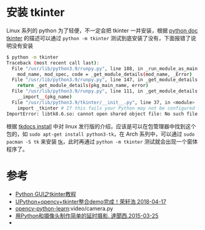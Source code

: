 
#

# 安装 tkinter

Linux 系列的 python 为了轻便，不一定会把 tkinter 一并安装，根据 [python doc tkinter](https://docs.python.org/3/library/tkinter.html) 的描述可以通过 `python -m tkinter` 测试到底安装了没有，下面报错了说明没有安装

```bash
$ python -m tkinter
Traceback (most recent call last):
  File "/usr/lib/python3.9/runpy.py", line 188, in _run_module_as_main
    mod_name, mod_spec, code = _get_module_details(mod_name, _Error)
  File "/usr/lib/python3.9/runpy.py", line 147, in _get_module_details
    return _get_module_details(pkg_main_name, error)
  File "/usr/lib/python3.9/runpy.py", line 111, in _get_module_details
    __import__(pkg_name)
  File "/usr/lib/python3.9/tkinter/__init__.py", line 37, in <module>
    import _tkinter # If this fails your Python may not be configured for Tk
ImportError: libtk8.6.so: cannot open shared object file: No such file or directory
```

根据 [tkdocs install](https://tkdocs.com/tutorial/install.html#installlinux) 中对 linux 发行版的介绍，应该是可以在包管理器中找到这个包的，如 `sudo apt-get install python3-tk`，在 Arch 系列中，可以通过 `sudo pacman -S tk` 来安装 [tk](https://bbs.archlinux.org/viewtopic.php?id=260449)，此时再通过 `python -m tkinter` 测试就会出现一个窗体程序了。

# 参考

- [Python GUI之tkinter教程](http://www.coolpython.net/tk/tk_primary/index.html)
- [UPython+opencv+tkinter整合demo完成！荣轩浩 2018-04-17](https://blog.csdn.net/a1_a1_a/article/details/79981788)
- [opencv-python-learn](https://gitee.com/anidea/opencv-python-learn):video/camera.py
- [用Python和摄像头制作简单的延时摄影. 達聞西.2015-03-25](https://www.cnblogs.com/frombeijingwithlove/p/4366605.html)
- []()
